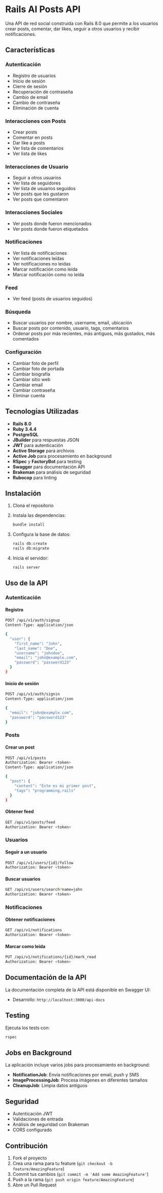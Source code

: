 # Rails AI Posts API

Una API de red social construida con Rails 8.0 que permite a los usuarios crear posts, comentar, dar likes, seguir a otros usuarios y recibir notificaciones.

## Características

### Autenticación
- Registro de usuarios
- Inicio de sesión
- Cierre de sesión
- Recuperación de contraseña
- Cambio de email
- Cambio de contraseña
- Eliminación de cuenta

### Interacciones con Posts
- Crear posts
- Comentar en posts
- Dar like a posts
- Ver lista de comentarios
- Ver lista de likes

### Interacciones de Usuario
- Seguir a otros usuarios
- Ver lista de seguidores
- Ver lista de usuarios seguidos
- Ver posts que les gustaron
- Ver posts que comentaron

### Interacciones Sociales
- Ver posts donde fueron mencionados
- Ver posts donde fueron etiquetados

### Notificaciones
- Ver lista de notificaciones
- Ver notificaciones leídas
- Ver notificaciones no leídas
- Marcar notificación como leída
- Marcar notificación como no leída

### Feed
- Ver feed (posts de usuarios seguidos)

### Búsqueda
- Buscar usuarios por nombre, username, email, ubicación
- Buscar posts por contenido, usuario, tags, comentarios
- Ordenar posts por más recientes, más antiguos, más gustados, más comentados

### Configuración
- Cambiar foto de perfil
- Cambiar foto de portada
- Cambiar biografía
- Cambiar sitio web
- Cambiar email
- Cambiar contraseña
- Eliminar cuenta

## Tecnologías Utilizadas

- **Rails 8.0**
- **Ruby 3.4.4**
- **PostgreSQL**
- **JBuilder** para respuestas JSON
- **JWT** para autenticación
- **Active Storage** para archivos
- **Active Job** para procesamiento en background
- **RSpec** y **FactoryBot** para testing
- **Swagger** para documentación API
- **Brakeman** para análisis de seguridad
- **Rubocop** para linting

## Instalación

1. Clona el repositorio
2. Instala las dependencias:
   ```bash
   bundle install
   ```

3. Configura la base de datos:
   ```bash
   rails db:create
   rails db:migrate
   ```

4. Inicia el servidor:
   ```bash
   rails server
   ```

## Uso de la API

### Autenticación

#### Registro
```bash
POST /api/v1/auth/signup
Content-Type: application/json

{
  "user": {
    "first_name": "John",
    "last_name": "Doe",
    "username": "johndoe",
    "email": "john@example.com",
    "password": "password123"
  }
}
```

#### Inicio de sesión
```bash
POST /api/v1/auth/signin
Content-Type: application/json

{
  "email": "john@example.com",
  "password": "password123"
}
```

### Posts

#### Crear un post
```bash
POST /api/v1/posts
Authorization: Bearer <token>
Content-Type: application/json

{
  "post": {
    "content": "Este es mi primer post",
    "tags": "programming,rails"
  }
}
```

#### Obtener feed
```bash
GET /api/v1/posts/feed
Authorization: Bearer <token>
```

### Usuarios

#### Seguir a un usuario
```bash
POST /api/v1/users/{id}/follow
Authorization: Bearer <token>
```

#### Buscar usuarios
```bash
GET /api/v1/users/search?name=john
Authorization: Bearer <token>
```

### Notificaciones

#### Obtener notificaciones
```bash
GET /api/v1/notifications
Authorization: Bearer <token>
```

#### Marcar como leída
```bash
PUT /api/v1/notifications/{id}/mark_read
Authorization: Bearer <token>
```

## Documentación de la API

La documentación completa de la API está disponible en Swagger UI:
- Desarrollo: `http://localhost:3000/api-docs`

## Testing

Ejecuta los tests con:
```bash
rspec
```

## Jobs en Background

La aplicación incluye varios jobs para procesamiento en background:

- **NotificationJob**: Envía notificaciones por email, push y SMS
- **ImageProcessingJob**: Procesa imágenes en diferentes tamaños
- **CleanupJob**: Limpia datos antiguos

## Seguridad

- Autenticación JWT
- Validaciones de entrada
- Análisis de seguridad con Brakeman
- CORS configurado

## Contribución

1. Fork el proyecto
2. Crea una rama para tu feature (`git checkout -b feature/AmazingFeature`)
3. Commit tus cambios (`git commit -m 'Add some AmazingFeature'`)
4. Push a la rama (`git push origin feature/AmazingFeature`)
5. Abre un Pull Request
